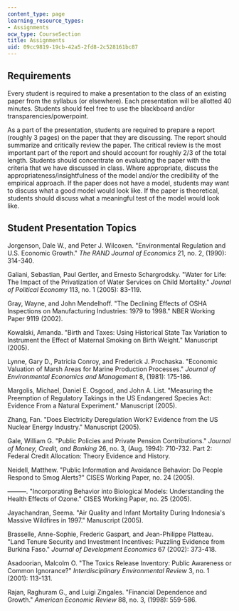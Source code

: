 ```yaml
---
content_type: page
learning_resource_types:
- Assignments
ocw_type: CourseSection
title: Assignments
uid: 09cc9819-19cb-42a5-2fd8-2c528161bc87
---
```


Requirements
------------

Every student is required to make a presentation to the class of an existing paper from the syllabus (or elsewhere). Each presentation will be allotted 40 minutes. Students should feel free to use the blackboard and/or transparencies/powerpoint.

As a part of the presentation, students are required to prepare a report (roughly 3 pages) on the paper that they are discussing. The report should summarize and critically review the paper. The critical review is the most important part of the report and should account for roughly 2/3 of the total length. Students should concentrate on evaluating the paper with the criteria that we have discussed in class. Where appropriate, discuss the appropriateness/insightfulness of the model and/or the credibility of the empirical approach. If the paper does not have a model, students may want to discuss what a good model would look like. If the paper is theoretical, students should discuss what a meaningful test of the model would look like.

Student Presentation Topics
---------------------------

Jorgenson, Dale W., and Peter J. Wilcoxen. "Environmental Regulation and U.S. Economic Growth." _The RAND Journal of Economics_ 21, no. 2, (1990): 314-340.

Galiani, Sebastian, Paul Gertler, and Ernesto Schargrodsky. "Water for Life: The Impact of the Privatization of Water Services on Child Mortality." _Jounal of Political Economy_ 113, no. 1 (2005): 83-119.

Gray, Wayne, and John Mendelhoff. "The Declining Effects of OSHA Inspections on Manufacturing Industries: 1979 to 1998." NBER Working Paper 9119 (2002).

Kowalski, Amanda. "Birth and Taxes: Using Historical State Tax Variation to Instrument the Effect of Maternal Smoking on Birth Weight." Manuscript (2005).

Lynne, Gary D., Patricia Conroy, and Frederick J. Prochaska. "Economic Valuation of Marsh Areas for Marine Production Processes." _Journal of Environmental Economics and Management_ 8, (1981): 175-186.

Margolis, Michael, Daniel E. Osgood, and John A. List. "Measuring the Preemption of Regulatory Takings in the US Endangered Species Act: Evidence From a Natural Experiment." Manuscript (2005).

Zhang, Fan. "Does Electricity Deregulation Work? Evidence from the US Nuclear Energy Industry." Manuscript (2005).

Gale, William G. "Public Policies and Private Pension Contributions." _Journal of Money, Credit, and Banking_ 26, no. 3, (Aug. 1994): 710-732. Part 2: Federal Credit Allocation: Theory Evidence and History.

Neidell, Matthew. "Public Information and Avoidance Behavior: Do People Respond to Smog Alerts?" CISES Working Paper, no. 24 (2005).

———. "Incorporating Behavior into Biological Models: Understanding the Health Effects of Ozone." CISES Working Paper, no. 25 (2005).

Jayachandran, Seema. "Air Quality and Infant Mortality During Indonesia's Massive Wildfires in 1997." Manuscript (2005).

Brasselle, Anne-Sophie, Frederic Gaspart, and Jean-Philippe Platteau. "Land Tenure Security and Investment Incentives: Puzzling Evidence from Burkina Faso." _Journal of Development Economics_ 67 (2002): 373-418.

Asadoorian, Malcolm O. "The Toxics Release Inventory: Public Awareness or Common Ignorance?" _Interdisciplinary Environmental Review_ 3, no. 1 (2001): 113-131.

Rajan, Raghuram G., and Luigi Zingales. "Financial Dependence and Growth." _American Economic Review_ 88, no. 3, (1998): 559-586.
